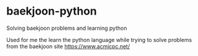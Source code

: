 # baekjoon-python
Solving baekjoon problems and learning python

Used for me the learn the python language while trying to solve problems from the baekjoon site
https://www.acmicpc.net/